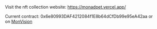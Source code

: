 Visit the nft collection website: https://monadpet.vercel.app/

Current contract: 0x6e80993DAF4212084f1E8b64dCfDb99e95eA42aa or on [MonVision](https://testnet.monadexplorer.com/token/0x6e80993DAF4212084f1E8b64dCfDb99e95eA42aa?tab=Contract)
